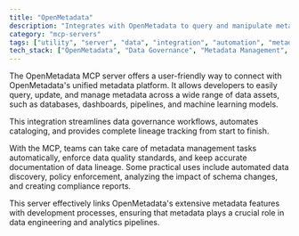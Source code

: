 ```yaml
---
title: "OpenMetadata"
description: "Integrates with OpenMetadata to query and manipulate metadata across data assets for governance, cataloging, and lineage tracking."
category: "mcp-servers"
tags: ["utility", "server", "data", "integration", "automation", "metadata management", "data governance", "data lineage"]
tech_stack: ["OpenMetadata", "Data Governance", "Metadata Management", "Data Lineage", "APIs", "Data Assets"]
---
```


The OpenMetadata MCP server offers a user-friendly way to connect with OpenMetadata's unified metadata platform. It allows developers to easily query, update, and manage metadata across a wide range of data assets, such as databases, dashboards, pipelines, and machine learning models.

This integration streamlines data governance workflows, automates cataloging, and provides complete lineage tracking from start to finish.

With the MCP, teams can take care of metadata management tasks automatically, enforce data quality standards, and keep accurate documentation of data lineage. Some practical uses include automated data discovery, policy enforcement, analyzing the impact of schema changes, and creating compliance reports.

This server effectively links OpenMetadata's extensive metadata features with development processes, ensuring that metadata plays a crucial role in data engineering and analytics pipelines.